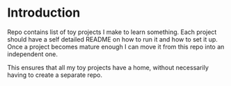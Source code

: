 # Introduction
Repo contains list of toy projects I make to learn something. Each
project should have a self detailed README on how to run it and how to
set it up. Once a project becomes mature enough I can move it from this
repo into an independent one.

This ensures that all my toy projects have a home, without necessarily
having to create a separate repo.
